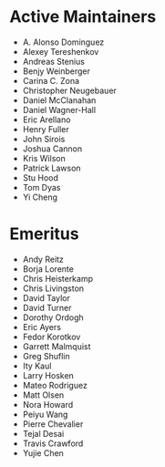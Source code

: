 Active Maintainers
==================

* A. Alonso Dominguez
* Alexey Tereshenkov
* Andreas Stenius
* Benjy Weinberger
* Carina C. Zona
* Christopher Neugebauer
* Daniel McClanahan
* Daniel Wagner-Hall
* Eric Arellano
* Henry Fuller
* John Sirois
* Joshua Cannon
* Kris Wilson
* Patrick Lawson
* Stu Hood
* Tom Dyas
* Yi Cheng

Emeritus
========

* Andy Reitz
* Borja Lorente
* Chris Heisterkamp
* Chris Livingston
* David Taylor
* David Turner
* Dorothy Ordogh
* Eric Ayers
* Fedor Korotkov
* Garrett Malmquist
* Greg Shuflin
* Ity Kaul
* Larry Hosken
* Mateo Rodriguez
* Matt Olsen
* Nora Howard
* Peiyu Wang
* Pierre Chevalier
* Tejal Desai
* Travis Crawford
* Yujie Chen
